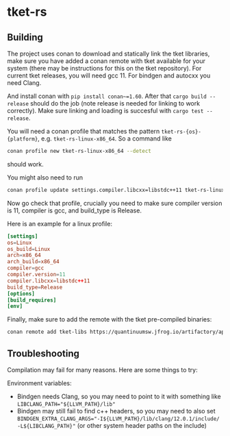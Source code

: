 # tket-rs

## Building

The project uses conan to download and statically link the tket libraries, make sure you
have added a conan remote with tket available for your system (there may be instructions for
this on the tket repository). For current tket releases, you will need gcc 11.
For bindgen and autocxx you need Clang.

And install conan with `pip install conan~=1.60`.
After that `cargo build --release` should do the job (note release is needed for
linking to work correctly). Make sure linking and loading is succesful with
`cargo test --release`. 

You will need a conan profile that matches the pattern
`tket-rs-{os}-{platform}`, e.g. `tket-rs-linux-x86_64`. So a command like

```bash
conan profile new tket-rs-linux-x86_64 --detect
```


should work. 

You might also need to run 

```bash
conan profile update settings.compiler.libcxx=libstdc++11 tket-rs-linux-x86_64
```


Now go check that profile, crucially you need to make sure compiler version is
11, compiler is gcc, and build_type is Release.


Here is an example for a linux profile: 
```toml
[settings]
os=Linux
os_build=Linux
arch=x86_64
arch_build=x86_64
compiler=gcc
compiler.version=11
compiler.libcxx=libstdc++11
build_type=Release
[options]
[build_requires]
[env]
```

Finally, make sure to add the remote with the tket pre-compiled binaries:
```bash
conan remote add tket-libs https://quantinuumsw.jfrog.io/artifactory/api/conan/tket1-libs
```

## Troubleshooting

Compilation may fail for many reasons. Here are some things to try:

Environment variables:
* Bindgen needs Clang, so you may need to point to it with something like
`LIBCLANG_PATH="${LLVM_PATH}/lib"`
* Bindgen may still fail to find c++ headers, so you may need to also set
  `BINDGEN_EXTRA_CLANG_ARGS="-I${LLVM_PATH}/lib/clang/12.0.1/include/
  -L${LIBCLANG_PATH}"` (or other system header paths on the include)
